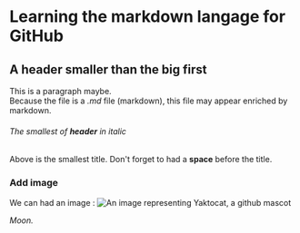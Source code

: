 # Learning the markdown langage for GitHub
## A header smaller than the big first
This is a paragraph maybe.\
Because the file is a _.md_ file (markdown), this file may appear enriched by markdown.
###### The _smallest_ of __header__ in italic
Above is the smallest title. Don't forget to had a __space__ before the title.</br>
### Add image
We can had an image :
![An image representing Yaktocat, a github mascot](https://octodex.github.com/images/yaktocat.png)</br>

_Moon._
